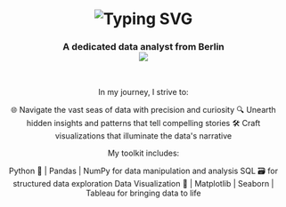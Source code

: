 
<h1 align="center">

  <img src="https://readme-typing-svg.herokuapp.com?font=Quicksand&weight=900&size=50&duration=3877&pause=845&color=F7F7F7&center=true&width=435&height=85&lines=Hello+World!+%F0%9F%8C%8D;I'm+Bilel+%F0%9F%96%90%EF%B8%8F" alt="Typing SVG" />

</h1>

<h3 align="center">
  
  A dedicated data analyst from Berlin <br/>
  <img src="https://github.com/user-attachments/assets/48622c4c-4105-4190-b328-946b2c046f67"/>
  
</h3>

<br/>

<div align="center">
 
In my journey, I strive to:

🌐 Navigate the vast seas of data with precision and curiosity
🔍 Unearth hidden insights and patterns that tell compelling stories
🛠️ Craft visualizations that illuminate the data's narrative

My toolkit includes:

Python 🐍 | Pandas | NumPy for data manipulation and analysis
SQL 🗃️ for structured data exploration
Data Visualization 🎨 | Matplotlib | Seaborn | Tableau for bringing data to life

</div>
